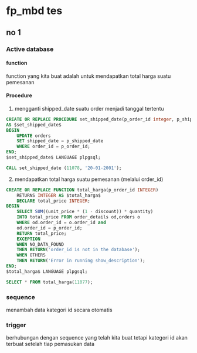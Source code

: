 # fp_mbd tes

## no 1
### Active database
#### function
function yang kita buat adalah untuk mendapatkan total harga suatu pemesanan 

#### Procedure
1. mengganti shipped_date suatu order menjadi tanggal tertentu
```sql
CREATE OR REPLACE PROCEDURE set_shipped_date(p_order_id integer, p_shipped_date date)
AS $set_shipped_date$
BEGIN
    UPDATE orders
    SET shipped_date = p_shipped_date
    WHERE order_id = p_order_id;
END;
$set_shipped_date$ LANGUAGE plpgsql;

CALL set_shipped_date (11078, '20-01-2001'); 
```

2. mendapatkan total harga suatu pemesanan (melalui order_id)
```sql
CREATE OR REPLACE FUNCTION total_harga(p_order_id INTEGER)    
    RETURNS INTEGER AS $total_harga$
    DECLARE total_price INTEGER;
BEGIN
    SELECT SUM((unit_price * (1 - discount)) * quantity)
    INTO total_price FROM order_details od,orders o
    WHERE od.order_id = o.order_id and
    od.order_id = p_order_id;
    RETURN total_price;
    EXCEPTION
    WHEN NO_DATA_FOUND
    THEN RETURN('order_id is not in the database');
    WHEN OTHERS 
    THEN RETURN('Error in running show_description');
END;
$total_harga$ LANGUAGE plpgsql;

SELECT * FROM total_harga(11077);
```

### sequence
menambah data kategori id secara otomatis

### trigger
berhubungan dengan sequence yang telah kita buat tetapi kategori id akan terbuat setelah tiap pemasukan data
